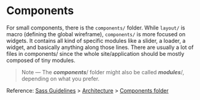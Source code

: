# Components

For small components, there is the `components/` folder. While `layout/` is macro (defining the global wireframe), `components/` is more focused on widgets. It contains all kind of specific modules like a slider, a loader, a widget, and basically anything along those lines. There are usually a lot of files in components/ since the whole site/application should be mostly composed of tiny modules.

>Note — The ***components***/ folder might also be called ***modules***/, depending on what you prefer.

Reference: [Sass Guidelines](http://sass-guidelin.es/) > [Architecture](http://sass-guidelin.es/#architecture) > [Components folder](http://sass-guidelin.es/#components-folder)
